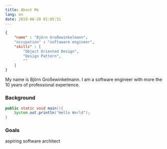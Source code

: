 ```yaml
---
title: About Me
lang: en
date: 2019-06-20 01:05:51
---
```

``` json
{
    "name" : "Björn Großewinkelmann".
    "occupation" : "softaware engineer",
    "skills" : [
	    "Object Oriented Design",
	    "Design Pattern", 
	    ""
    ]
}
```

My name is Björn Großewinkelmann. I am a software engineer with more the 10 years of professional experience.
 

### Background

```java
public static void main(){
    System.out.println("Hello World");
}
```

### Goals
aspiring software architect
<!--stackedit_data:
eyJoaXN0b3J5IjpbLTE1ODYzMTA5NDIsMTIzNDQzOTg2NiwxNz
cyOTI5NjI3LC0xOTUxODkwMjI5XX0=
-->
